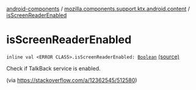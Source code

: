 [android-components](../index.md) / [mozilla.components.support.ktx.android.content](index.md) / [isScreenReaderEnabled](./is-screen-reader-enabled.md)

# isScreenReaderEnabled

`inline val <ERROR CLASS>.isScreenReaderEnabled: `[`Boolean`](https://kotlinlang.org/api/latest/jvm/stdlib/kotlin/-boolean/index.html) [(source)](https://github.com/mozilla-mobile/android-components/blob/master/components/support/ktx/src/main/java/mozilla/components/support/ktx/android/content/Context.kt#L177)

Check if TalkBack service is enabled.

(via https://stackoverflow.com/a/12362545/512580)

